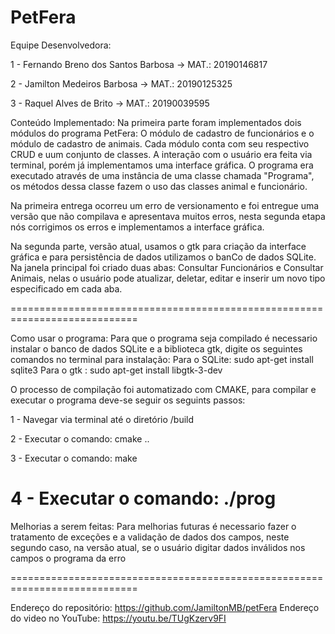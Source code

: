 <h1>PetFera</h1>
  

Equipe Desenvolvedora:

1 - Fernando Breno dos Santos Barbosa -> MAT.: 20190146817

2 - Jamilton Medeiros Barbosa -> MAT.: 20190125325

3 - Raquel Alves de Brito -> MAT.: 20190039595


Conteúdo Implementado:
Na primeira parte foram implementados dois módulos do programa PetFera: O módulo de cadastro de 
funcionários e o módulo de cadastro de animais. Cada módulo conta com seu respectivo
CRUD e uum conjunto de classes. A interação com o usuário era feita via
terminal, porém já implementamos uma interface gráfica. O programa
era executado através de uma instância de uma classe chamada "Programa", os métodos
dessa classe fazem o uso das classes animal e funcionário.

Na primeira entrega ocorreu um erro de versionamento e foi entregue uma versão que não
compilava e apresentava muitos erros, nesta segunda etapa nós corrigimos os erros e implementamos 
a interface gráfica.

Na segunda parte, versão atual, usamos o gtk para criação da interface gráfica e para persistência de 
dados utilizamos o banCo de dados SQLite. Na janela principal foi criado duas abas: Consultar Funcionários
e Consultar Animais, nelas o usuário pode atualizar, deletar, editar e inserir um novo tipo especificado 
em cada aba.

============================================================================


Como usar o programa:
Para que o programa seja compilado é necessario instalar o banco de dados SQLite e a biblioteca gtk, digite os seguintes comandos no terminal para instalação:
Para o SQLite: sudo apt-get install sqlite3
Para o gtk : sudo apt-get install libgtk-3-dev

O processo de compilação foi automatizado com CMAKE, para compilar e executar
o programa deve-se seguir os seguints passos:

1 - Navegar via terminal até o diretório /build

2 - Executar o comando: cmake ..

3 - Executar o comando: make

4 - Executar o comando: ./prog
============================================================================

Melhorias a serem feitas: Para melhorias futuras é necessario fazer o tratamento de exceções e a validação de dados dos campos, neste segundo caso, na versão atual, se o usuário digitar dados inválidos nos campos o programa da erro

============================================================================

Endereço do repositório:
https://github.com/JamiltonMB/petFera
Endereço do video no YouTube:
https://youtu.be/TUgKzerv9FI

